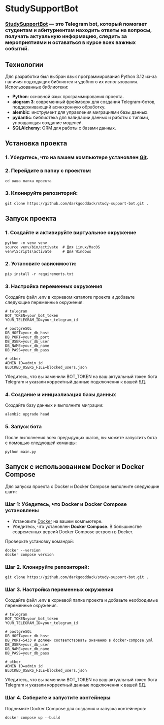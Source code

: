 # StudySupportBot
 
### [StudySupportBot](https://t.me/mrkStudent2_bot) — это Telegram bot, который помогает студентам и абитуриентам находить ответы на вопросы, получать актуальную информацию, следить за мероприятиями и оставаться в курсе всех важных событий. 

## Технологии
Для разработки был выбран язык программирования Python 3.12 из-за наличия подходящих библиотек и удобного их использования. Использованные библиотеки:
- **Python**: основной язык программирования проекта.  
- **aiogram 3**: современный фреймворк для создания Telegram-ботов, поддерживающий асинхронную обработку.  
- **alembic**: инструмент для управления миграциями базы данных.  
- **pydantic**: библиотека для валидации данных и работы с типами, упрощающая создание моделей.  
- **SQLAlchemy**: ORM для работы с базами данных.  

## Установка проекта
### 1. Убедитесь, что на вашем компьютере установлен [Git](https://git-scm.com/).  

### 2. Перейдите в папку с проектом:
```
cd ваша папка проекта
```
### 3. Клонируйте репозиторий: 
```
git clone https://github.com/darkgooddack/study-support-bot.git .
```
## Запуск проекта

### 1. Создайте и активируйте виртуальное окружение
```
python -m venv venv
source venv/bin/activate  # Для Linux/MacOS
venv\Scripts\activate     # Для Windows
```
### 2. Установите зависимости:
```
pip install -r requirements.txt
```
### 3. Настройка переменных окружения
Создайте файл .env в корневом каталоге проекта и добавьте следующие переменные окружения:
    
```
# telegram
BOT_TOKEN=your_bot_token
YOUR_TELEGRAM_ID=your_telegram_id 

# postgreSQL
DB_HOST=your_db_host
DB_PORT=your_db_port
DB_USER=your_db_user
DB_NAME=your_db_name
DB_PASS=your_db_pass
    
# other
ADMIN_ID=admin_id
BLOCKED_USERS_FILE=blocked_users.json
```
Убедитесь, что вы заменили BOT_TOKEN на ваш актуальный токен бота Telegram и указали корректный данные подключения к вашей БД.

### 4. Создание и инициализация базы данных

Создайте базу данных и выполните миграции:
```
alembic upgrade head
```
### 5. Запуск бота

После выполнения всех предыдущих шагов, вы можете запустить бота с помощью следующей команды:
```
python main.py
```

## Запуск с использованием Docker и Docker Compose

Для запуска проекта с Docker и Docker Compose выполните следующие шаги:

### Шаг 1: Убедитесь, что Docker и Docker Compose установлены
- Установите [Docker](https://www.docker.com/) на вашем компьютере.  
- Убедитесь, что установлен **Docker Compose**. В большинстве современных версий Docker Compose встроен в Docker.  

Проверьте установку командой:
```
docker --version
docker compose version
```
### Шаг 2. Клонируйте репозиторий:
```
git clone https://github.com/darkgooddack/study-support-bot.git .
```

### Шаг 3. Настройка переменных окружения
Создайте файл .env в корневой папке проекта и добавьте необходимые переменные окружения.
```
# telegram
BOT_TOKEN=your_bot_token
YOUR_TELEGRAM_ID=your_telegram_id

# postgreSQL
DB_HOST=your_db_host
DB_PORT=5433 # должен соответствовать значению в docker-compose.yml
DB_USER=your_db_user
DB_NAME=your_db_name
DB_PASS=your_db_pass

# other
ADMIN_ID=admin_id
BLOCKED_USERS_FILE=blocked_users.json
```
Убедитесь, что вы заменили BOT_TOKEN на ваш актуальный токен бота Telegram и указали корректный данные подключения к вашей БД.
### Шаг 4. Соберите и запустите контейнеры
Поднимите Docker Compose для создания и запуска контейнеров:
```
docker compose up --build
```

